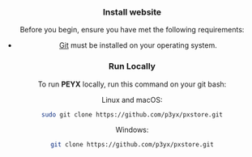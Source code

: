<div align="center">

### Install website 

Before you begin, ensure you have met the following requirements:

* [Git](https://git-scm.com/downloads "Download Git") must be installed on your operating system.

### Run Locally

To run **PEYX** locally, run this command on your git bash:

Linux and macOS:

```bash
sudo git clone https://github.com/p3yx/pxstore.git
```

Windows:

```bash
git clone https://github.com/p3yx/pxstore.git
```
